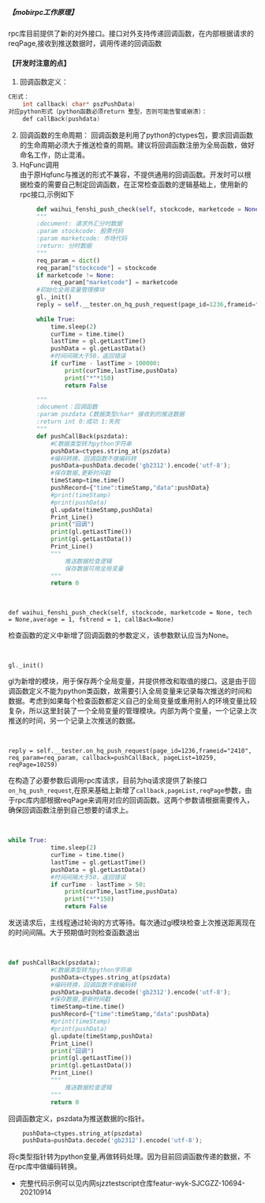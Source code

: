 ##### 【mobirpc工作原理】
rpc库目前提供了新的对外接口。接口对外支持传递回调函数，在内部根据请求的reqPage,接收到推送数据时，调用传递的回调函数

#### 【开发时注意的点】
1. 回调函数定义：
```C++
C形式：
    int callback( char* pszPushData)
对应python形式（python函数必须return 整型，否则可能告警或崩溃）：
    def callBack(pushdata)
```
2. 回调函数的生命周期：
    回调函数是利用了python的ctypes包，要求回调函数的生命周期必须大于推送检查的周期。建议将回调函数注册为全局函数，做好命名工作，防止混淆。 
3. HqFunc调用  
    由于原Hqfunc与推送的形式不兼容，不提供通用的回调函数。开发时可以根据检查的需要自己制定回调函数，在正常检查函数的逻辑基础上，使用新的rpc接口,示例如下
``` python
        def waihui_fenshi_push_check(self, stockcode, marketcode = None, tech = None,average = 1, fstrend = 1, callBack=None):
        """
        :document: 请求外汇分时数据
        :param stockcode: 股票代码
        :param marketcode: 市场代码
        :return: 分时数据
        """
        req_param = dict()
        req_param["stockcode"] = stockcode
        if marketcode != None:
            req_param["marketcode"] = marketcode
        #初始化全局变量管理模块
        gl._init()
        reply = self.__tester.on_hq_push_request(page_id=1236,frameid="2410", req_param=req_param, callback=pushCallBack, pageList=10259, reqPage=10259)
        
        while True:
            time.sleep(2)
            curTime = time.time()
            lastTime = gl.getLastTime()          
            pushData = gl.getLastData()
            #时间间隔大于50，返回错误
            if curTime - lastTime > 100000:
                print(curTime,lastTime,pushData)
                print("*"*150)
                return False

        """
        :document：回调函数
        :param pszdata C数据类型char* 接收到的推送数据
        :return int 0:成功 1:失败
        """
        def pushCallBack(pszdata):
            #C数据类型转为python字符串
            pushData=ctypes.string_at(pszdata)
            #编码转换，回调函数不做编码转
            pushData=pushData.decode('gb2312').encode('utf-8');
            #保存数据,更新时间戳
            timeStamp=time.time()
            pushRecord={"time":timeStamp,"data":pushData}
            #print(timeStamp)
            #print(pushData)
            gl.update(timeStamp,pushData)
            Print_Line()
            print("回调")
            print(gl.getLastTime())
            print(gl.getLastData())
            Print_Line()
            """
                推送数据检查逻辑
                保存数据可用全局变量
            """
            return 0
```
&nbsp;

```
def waihui_fenshi_push_check(self, stockcode, marketcode = None, tech = None,average = 1, fstrend = 1, callBack=None)
```
检查函数的定义中新增了回调函数的参数定义，该参数默认应当为None。

&nbsp;

```
gl._init()
```
gl为新增的模块，用于保存两个全局变量，并提供修改和取值的接口。这是由于回调函数定义不能为python类函数，故需要引入全局变量来记录每次推送的时间和数据。考虑到如果每个检查函数都定义自己的全局变量或重用别人的环境变量比较复杂，所以这里封装了一个全局变量的管理模块。内部为两个变量，一个记录上次推送的时间，另一个记录上次推送的数据。

&nbsp;
&nbsp;


```
reply = self.__tester.on_hq_push_request(page_id=1236,frameid="2410", req_param=req_param, callback=pushCallBack, pageList=10259, reqPage=10259)
```
在构造了必要参数后调用rpc库请求，目前为hq请求提供了新接口`on_hq_push_request`,在原来基础上新增了`callback,pageList,reqPage`参数，由于rpc库内部根据reqPage来调用对应的回调函数。这两个参数请根据需要传入，确保回调函数注册到自己想要的请求上。
&nbsp;
&nbsp;

&nbsp; 

```python
while True:
            time.sleep(2)
            curTime = time.time()
            lastTime = gl.getLastTime()
            pushData = gl.getLastData()
            #时间间隔大于50，返回错误
            if curTime - lastTime > 50:
                print(curTime,lastTime,pushData)
                print("*"*150)
                return False
```
发送请求后，主线程通过轮询的方式等待。每次通过gl模块检查上次推送距离现在的时间间隔。大于预期值时则检查函数退出

&nbsp;
&nbsp;
&nbsp;


```python
def pushCallBack(pszdata):
            #C数据类型转为python字符串
            pushData=ctypes.string_at(pszdata)
            #编码转换，回调函数不做编码转
            pushData=pushData.decode('gb2312').encode('utf-8');
            #保存数据,更新时间戳
            timeStamp=time.time()
            pushRecord={"time":timeStamp,"data":pushData}
            #print(timeStamp)
            #print(pushData)
            gl.update(timeStamp,pushData)
            Print_Line()
            print("回调")
            print(gl.getLastTime())
            print(gl.getLastData())
            Print_Line()
            """
                推送数据检查逻辑
            """
            return 0
```
回调函数定义，pszdata为推送数据的c指针。
```python
    pushData=ctypes.string_at(pszdata)
    pushData=pushData.decode('gb2312').encode('utf-8');
```
将c类型指针转为python变量,再做转码处理。因为目前回调函数传递的数据，不在rpc库中做编码转换。

+ 完整代码示例可以见内网sjzztestscript仓库featur-wyk-SJCGZZ-10694-20210914
